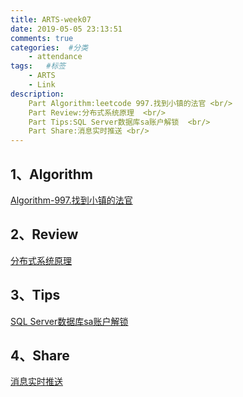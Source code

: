 ```yaml
---
title: ARTS-week07
date: 2019-05-05 23:13:51
comments: true
categories:  #分类
    - attendance
tags:   #标签
    - ARTS
    - Link
description: 
    Part Algorithm:leetcode 997.找到小镇的法官 <br/>
    Part Review:分布式系统原理  <br/>
    Part Tips:SQL Server数据库sa账户解锁  <br/>
    Part Share:消息实时推送 <br/>
---
```



1、Algorithm
-------



[Algorithm-997.找到小镇的法官 ](/algorithm/Algorithm-997.html)

2、Review
-------
[分布式系统原理 ](/review/podc.html)

3、Tips
-------

[SQL Server数据库sa账户解锁](/tips/sqlserversa.html)

4、Share
-------

[消息实时推送 ](/tips/serverpush.html)